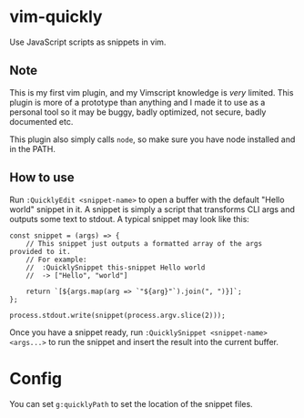 # vim-quickly

Use JavaScript scripts as snippets in vim.

## Note

This is my first vim plugin, and my Vimscript knowledge is _very_ limited. This plugin is more of a prototype than anything and I made it to use as a personal tool so it may be buggy, badly optimized, not secure, badly documented etc.

This plugin also simply calls `node`, so make sure you have node installed and in the PATH.

## How to use

Run `:QuicklyEdit <snippet-name>` to open a buffer with the default "Hello world" snippet in it. A snippet is simply a script that transforms CLI args and outputs some text to stdout. A typical snippet may look like this:

```
const snippet = (args) => {
	// This snippet just outputs a formatted array of the args provided to it.
	// For example:
	// 	:QuicklySnippet this-snippet Hello world
	// 	-> ["Hello", "world"]

	return `[${args.map(arg => `"${arg}"`).join(", ")}]`;
};

process.stdout.write(snippet(process.argv.slice(2)));
```

Once you have a snippet ready, run `:QuicklySnippet <snippet-name> <args...>` to run the snippet and insert the result into the current buffer.

# Config

You can set `g:quicklyPath` to set the location of the snippet files.
